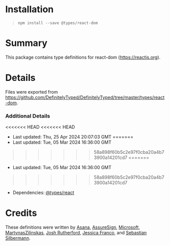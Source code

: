 # Installation
> `npm install --save @types/react-dom`

# Summary
This package contains type definitions for react-dom (https://reactjs.org).

# Details
Files were exported from https://github.com/DefinitelyTyped/DefinitelyTyped/tree/master/types/react-dom.

### Additional Details
<<<<<<< HEAD
<<<<<<< HEAD
 * Last updated: Thu, 25 Apr 2024 20:07:03 GMT
=======
 * Last updated: Tue, 05 Mar 2024 16:36:00 GMT
>>>>>>> 58a898f60b5c2e97f0cba20a4b73900a14201cd7
=======
 * Last updated: Tue, 05 Mar 2024 16:36:00 GMT
>>>>>>> 58a898f60b5c2e97f0cba20a4b73900a14201cd7
 * Dependencies: [@types/react](https://npmjs.com/package/@types/react)

# Credits
These definitions were written by [Asana](https://asana.com), [AssureSign](http://www.assuresign.com), [Microsoft](https://microsoft.com), [MartynasZilinskas](https://github.com/MartynasZilinskas), [Josh Rutherford](https://github.com/theruther4d), [Jessica Franco](https://github.com/Jessidhia), and [Sebastian Silbermann](https://github.com/eps1lon).
